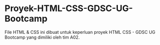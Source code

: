 # Proyek-HTML-CSS-GDSC-UG-Bootcamp
File HTML &amp; CSS ini dibuat untuk keperluan proyek HTML CSS - GDSC UG Bootcamp yang dimiliki oleh tim A02.

